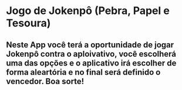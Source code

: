 # Jogo de Jokenpô (Pebra, Papel e Tesoura)
## Neste App você terá a oportunidade de jogar Jokenpô contra o aploivativo, você escolherá uma das opções e o aplicativo irá escolher de forma aleartória e no final será definido o vencedor. Boa sorte! 
